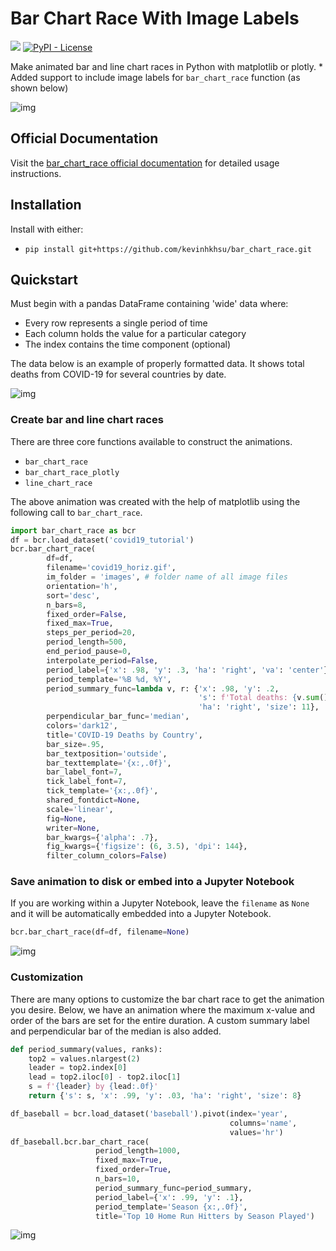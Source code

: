 # Bar Chart Race With Image Labels

[![](https://img.shields.io/pypi/v/bar_chart_race)](https://pypi.org/project/bar_chart_race)
[![PyPI - License](https://img.shields.io/pypi/l/bar_chart_race)](LICENSE)

Make animated bar and line chart races in Python with matplotlib or plotly.
\* Added support to include image labels for `bar_chart_race` function (as shown below)

![img](https://github.com/dexplo/bar_chart_race/raw/gh-pages/images/covid19_horiz.gif)

## Official Documentation

Visit the [bar_chart_race official documentation](https://www.dexplo.org/bar_chart_race) for detailed usage instructions.

## Installation

Install with either:

* `pip install git+https://github.com/kevinhkhsu/bar_chart_race.git`

## Quickstart

Must begin with a pandas DataFrame containing 'wide' data where:

* Every row represents a single period of time
* Each column holds the value for a particular category
* The index contains the time component (optional)
  
The data below is an example of properly formatted data. It shows total deaths from COVID-19 for several countries by date.

![img](https://github.com/dexplo/bar_chart_race/raw/gh-pages/images/wide_data.png)

### Create bar and line chart races

There are three core functions available to construct the animations.

* `bar_chart_race`
* `bar_chart_race_plotly`
* `line_chart_race`

The above animation was created with the help of matplotlib using the following call to `bar_chart_race`.

```python
import bar_chart_race as bcr
df = bcr.load_dataset('covid19_tutorial')
bcr.bar_chart_race(
        df=df, 
        filename='covid19_horiz.gif',
        im_folder = 'images', # folder name of all image files
        orientation='h', 
        sort='desc', 
        n_bars=8, 
        fixed_order=False, 
        fixed_max=True, 
        steps_per_period=20, 
        period_length=500, 
        end_period_pause=0,
        interpolate_period=False, 
        period_label={'x': .98, 'y': .3, 'ha': 'right', 'va': 'center'}, 
        period_template='%B %d, %Y', 
        period_summary_func=lambda v, r: {'x': .98, 'y': .2, 
                                          's': f'Total deaths: {v.sum():,.0f}', 
                                          'ha': 'right', 'size': 11}, 
        perpendicular_bar_func='median', 
        colors='dark12', 
        title='COVID-19 Deaths by Country', 
        bar_size=.95, 
        bar_textposition='outside',
        bar_texttemplate='{x:,.0f}', 
        bar_label_font=7, 
        tick_label_font=7, 
        tick_template='{x:,.0f}',
        shared_fontdict=None, 
        scale='linear', 
        fig=None, 
        writer=None, 
        bar_kwargs={'alpha': .7},
        fig_kwargs={'figsize': (6, 3.5), 'dpi': 144},
        filter_column_colors=False) 
```

### Save animation to disk or embed into a Jupyter Notebook

If you are working within a Jupyter Notebook, leave the `filename` as `None` and it will be automatically embedded into a Jupyter Notebook.

```python
bcr.bar_chart_race(df=df, filename=None)
```

![img](https://github.com/dexplo/bar_chart_race/raw/gh-pages/images/bcr_notebook.png)

### Customization

There are many options to customize the bar chart race to get the animation you desire. Below, we have an animation where the maximum x-value and order of the bars are set for the entire duration. A custom summary label and perpendicular bar of the median is also added.

```python
def period_summary(values, ranks):
    top2 = values.nlargest(2)
    leader = top2.index[0]
    lead = top2.iloc[0] - top2.iloc[1]
    s = f'{leader} by {lead:.0f}'
    return {'s': s, 'x': .99, 'y': .03, 'ha': 'right', 'size': 8}

df_baseball = bcr.load_dataset('baseball').pivot(index='year',
                                                 columns='name',
                                                 values='hr')
df_baseball.bcr.bar_chart_race(
                   period_length=1000,
                   fixed_max=True, 
                   fixed_order=True, 
                   n_bars=10,
                   period_summary_func=period_summary,
                   period_label={'x': .99, 'y': .1},
                   period_template='Season {x:,.0f}',
                   title='Top 10 Home Run Hitters by Season Played')
```

![img](https://github.com/dexplo/bar_chart_race/raw/gh-pages/images/baseball_horiz.gif)
